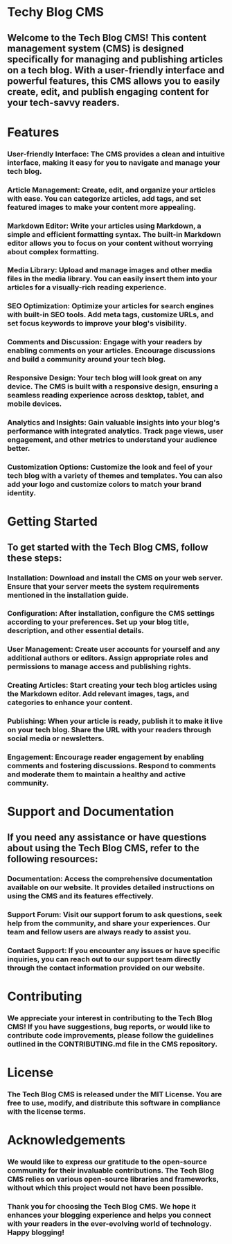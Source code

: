 # Techy Blog CMS

## Welcome to the Tech Blog CMS! This content management system (CMS) is designed specifically for managing and publishing articles on a tech blog. With a user-friendly interface and powerful features, this CMS allows you to easily create, edit, and publish engaging content for your tech-savvy readers.

# Features

### User-friendly Interface: The CMS provides a clean and intuitive interface, making it easy for you to navigate and manage your tech blog.
### Article Management: Create, edit, and organize your articles with ease. You can categorize articles, add tags, and set featured images to make  your content more appealing.
### Markdown Editor: Write your articles using Markdown, a simple and efficient formatting syntax. The built-in Markdown editor allows you to focus on your content without worrying about complex formatting.
### Media Library: Upload and manage images and other media files in the media library. You can easily insert them into your articles for a visually-rich reading experience.
### SEO Optimization: Optimize your articles for search engines with built-in SEO tools. Add meta tags, customize URLs, and set focus keywords to improve your blog's visibility.
### Comments and Discussion: Engage with your readers by enabling comments on your articles. Encourage discussions and build a community around your tech blog.
### Responsive Design: Your tech blog will look great on any device. The CMS is built with a responsive design, ensuring a seamless reading experience across desktop, tablet, and mobile devices.
### Analytics and Insights: Gain valuable insights into your blog's performance with integrated analytics. Track page views, user engagement, and other metrics to understand your audience better.
### Customization Options: Customize the look and feel of your tech blog with a variety of themes and templates. You can also add your logo and customize colors to match your brand identity.

# Getting Started

## To get started with the Tech Blog CMS, follow these steps:

### Installation: Download and install the CMS on your web server. Ensure that your server meets the system requirements mentioned in the installation guide.
### Configuration: After installation, configure the CMS settings according to your preferences. Set up your blog title, description, and other essential details.
### User Management: Create user accounts for yourself and any additional authors or editors. Assign appropriate roles and permissions to manage access and publishing rights.
### Creating Articles: Start creating your tech blog articles using the Markdown editor. Add relevant images, tags, and categories to enhance your content.
### Publishing: When your article is ready, publish it to make it live on your tech blog. Share the URL with your readers through social media or newsletters.
### Engagement: Encourage reader engagement by enabling comments and fostering discussions. Respond to comments and moderate them to maintain a healthy and active community.

# Support and Documentation

## If you need any assistance or have questions about using the Tech Blog CMS, refer to the following resources:

### Documentation: Access the comprehensive documentation available on our website. It provides detailed instructions on using the CMS and its features effectively.
### Support Forum: Visit our support forum to ask questions, seek help from the community, and share your experiences. Our team and fellow users are always ready to assist you.
### Contact Support: If you encounter any issues or have specific inquiries, you can reach out to our support team directly through the contact information provided on our website.

# Contributing

### We appreciate your interest in contributing to the Tech Blog CMS! If you have suggestions, bug reports, or would like to contribute code improvements, please follow the guidelines outlined in the CONTRIBUTING.md file in the CMS repository.

# License

### The Tech Blog CMS is released under the MIT License. You are free to use, modify, and distribute this software in compliance with the license terms.

# Acknowledgements

### We would like to express our gratitude to the open-source community for their invaluable contributions. The Tech Blog CMS relies on various open-source libraries and frameworks, without which this project would not have been possible.

### Thank you for choosing the Tech Blog CMS. We hope it enhances your blogging experience and helps you connect with your readers in the ever-evolving world of technology. Happy blogging!
